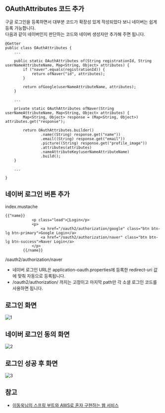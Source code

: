 ## OAuthAttributes 코드 추가
구글 로그인을 등록하면서 대부분 코드가 확장성 있게 작성되었다 보니 네이버는 쉽게 등록 가능합니다.   
다음과 같이 네이버인지 판단하는 코드와 네이버 생성자만 추가해 주면 됩니다.
```
@Getter
public class OAuthAttributes {
    ...

    public static OAuthAttributes of(String registrationId, String userNameAttributeName, Map<String, Object> attributes) {
        if ("naver".equals(registrationId)) {
            return ofNaver("id", attributes);
        }

        return ofGoogle(userNameAttributeName, attributes);
    }

    ...

    private static OAuthAttributes ofNaver(String userNameAttributeName, Map<String, Object> attributes) {
        Map<String, Object> response = (Map<String, Object>) attributes.get("response");

        return OAuthAttributes.builder()
                .name((String) response.get("name"))
                .email((String) response.get("email"))
                .picture((String) response.get("profile_image"))
                .attributes(attributes)
                .nameAttributeKey(userNameAttributeName)
                .build();
    }

    ...

}
```

## 네이버 로그인 버튼 추가
index.mustache
```
{{^name}}
            <p class="lead">🔐Login</p>
            <p>
                <a href="/oauth2/authorization/google" class="btn btn-lg btn-primary">Google Login</a>
                <a href="/oauth2/authorization/naver" class="btn btn-lg btn-success">Naver Login</a>
            </p>
        {{/name}}
```
/oauth2/authorization/naver
* 네이버 로그인 URL은 application-oauth.properties에 등록한 redirect-uri 값에 맞춰 자동으로 등록됩니다.
* /oauth2/authorization/ 까지는 고정이고 마지막 path만 각 소셜 로그인 코드를 사용하면 됩니다.

## 로그인 화면
![1]()

## 네이버 로그인 동의 화면
![2]()

## 로그인 성공 후 화면
![3]()

## 참고
* [이동욱님의 스프링 부트와 AWS로 혼자 구현하는 웹 서비스](https://jojoldu.tistory.com/463)